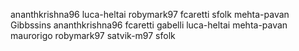 ananthkrishna96
luca-heltai
robymark97
fcaretti
sfolk
mehta-pavan
Gibbssins
ananthkrishna96
fcaretti
gabelli
luca-heltai
mehta-pavan
maurorigo
robymark97
satvik-m97
sfolk

